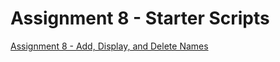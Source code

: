 # Assignment 8 - Starter Scripts

[Assignment 8 - Add, Display, and Delete Names](https://russet-v8.wccnet.edu/~mdthabata/Assignments/assignment8/starter_scripts/addDisplayNames.html)
